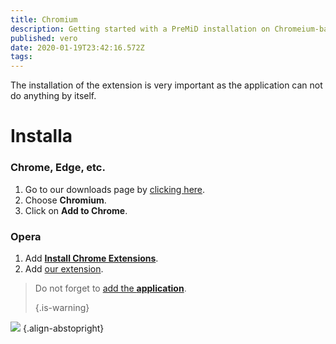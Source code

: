 ```yaml
---
title: Chromium
description: Getting started with a PreMiD installation on Chromeium-based browsers
published: vero
date: 2020-01-19T23:42:16.572Z
tags:
---
```


The installation of the extension is very important as the application can not do anything by itself.

# Installa
### Chrome, Edge, etc.
1. Go to our downloads page by [clicking here](https://premid.app/downloads).
2. Choose **Chromium**.
3. Click on **Add to Chrome**.

### Opera
1. Add **[Install Chrome Extensions](https://addons.opera.com/en/extensions/details/install-chrome-extensions/)**.
2. Add [our extension](https://premid.app/downloads).

> Do not forget to [add the **application**](/install). 
> 
> {.is-warning}

![](https://img.icons8.com/color/2x/chrome.png) {.align-abstopright}
